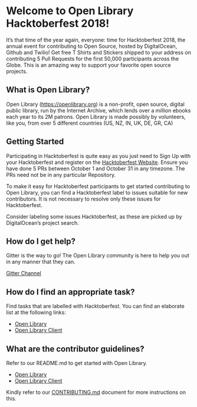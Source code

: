 # Welcome to Open Library Hacktoberfest 2018!

It’s that time of the year again, everyone: time for Hacktoberfest 2018, the annual event for contributing to Open Source, hosted by DigitalOcean, Github and Twilio! Get free T Shirts and Stickers shipped to your address on contributing 5 Pull Requests for the first 50,000 participants across the Globe. This is an amazing way to support your favorite open source projects.

## What is Open Library?

Open Library (https://openlibrary.org) is a non-profit, open source, digital public library, run by the Internet Archive, which lends over a million ebooks each year to its 2M patrons. Open Library is made possibly by volunteers, like you, from over 5 different countries (US, NZ, IN, UK, DE, GR, CA)

## Getting Started

Participating in Hacktoberfest is quite easy as you just need to Sign Up with your Hacktoberfest and register on the [Hacktoberfest Website](https://hacktoberfest.digitalocean.com/sign_up/register). Ensure you have done 5 PRs between October 1 and October 31 in any timezone. The PRs need not be in any particular Repository.

To make it easy for Hacktoberfest participants to get started contributing to Open Library, you can find a Hacktoberfest label to issues suitable for new contributors. It is not necessary to resolve only these issues for Hacktoberfest.

Consider labeling some issues Hacktoberfest, as these are picked up by DigitalOcean’s project search. 

## How do I get help?

Gitter is the way to go! The Open Library community is here to help you out in any manner that they can. 

[Gitter Channel](https://gitter.im/theopenlibrary/Lobby)

## How do I find an appropriate task?

Find tasks that are labelled with Hacktoberfest. You can find an elaborate list at the following links:
- [Open Library](https://github.com/internetarchive/openlibrary/issues?q=is%3Aopen+is%3Aissue+label%3AHacktoberfest)
- [Open Library Client](https://github.com/internetarchive/openlibrary-client/issues?q=is%3Aopen+is%3Aissue+label%3AHacktoberfest)

## What are the contributor guidelines?

Refer to our README.md to get started with Open Library.

- [Open Library](https://github.com/internetarchive/openlibrary/blob/master/Readme.md)
- [Open Library Client](https://github.com/internetarchive/openlibrary-client/blob/master/README.md)

Kindly refer to our [CONTRIBUTING.md](https://github.com/internetarchive/openlibrary/blob/master/CONTRIBUTING.md) document for more instructions on this.